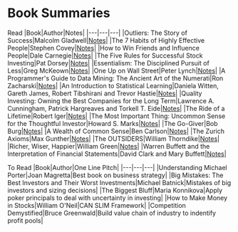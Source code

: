 # Book Summaries
Read
|Book|Author|Notes|
|---|---|---|
|Outliers: The Story of Success|Malcolm Gladwell|[Notes](Outliers_The_Story_of_Success.md)|
|The 7 Habits of Highly Effective People|Stephen Covey|[Notes](7_habits_of_highly_effective_people.md)|
|How to Win Friends and Influence People|Dale Carnegie|[Notes](How_to_Win_Friends_and_Influence_People.md)|
|The Five Rules for Successful Stock Investing|Pat Dorsey|[Notes](The_Five_Rules_for_Successful_Stock_Investing.md)|
|Essentialism: The Disciplined Pursuit of Less|Greg McKeown|[Notes](Essentialism/Essentialism:_The_Disciplined_Pursuit_of_Less.md)|
|One Up on Wall Street|Peter Lynch|[Notes](One_Up_on_Wall_Street/One_Up_on_Wall_Street.md)|
|A Programmer's Guide to Data Mining: The Ancient Art of the Numerati|Ron Zacharski|[Notes](A_Programmer's_Guide_to_Data_Mining.md)|
|An Introduction to Statistical Learning|Daniela Witten, Gareth James, Robert Tibshirani and Trevor Hastie|[Notes](An_Introduction_to_Statistical_Learning/An_Introduction_to_Statistical_Learning_7ed.md)|
|Quality Investing: Owning the Best Companies for the Long Term|Lawrence A. Cunningham, Patrick Hargreaves and Torkell T. Eide|[Notes](Quality_Investing.md)|
|The Ride of a Lifetime|Robert Iger|[Notes](The_Ride_of_a_Lifetime.md)|
|The Most Important Thing: Uncommon Sense for the Thoughtful Investor|Howard S. Marks|[Notes](The_Most_Important_Thing.md)|
|The Go-Giver|Bob Burg|[Notes](The_Go_Giver.md)|
|A Wealth of Common Sense|Ben Carlson|[Notes](A_Wealth_of_Common_Sense.md)|
|The Zurich Axioms|Max Gunther|[Notes](The_Zurich_Axioms.md)|
|The OUTSIDERS|William Thorndike|[Notes](The_OUTSIDERS.md)|
|Richer, Wiser, Happier|William Green|[Notes](Richer_Wiser_Happier.md)|
|Warren Buffett and the Interpretation of Financial Statements|David Clark and Mary Buffett|[Notes](Warren_Buffett_and_the_Interpretation_of_Financial_Statements.md)|

To Read
|Book|Author|One Line Pitch|
|---|---|---|
|Understanding Michael Porter|Joan Magretta|Best book on business strategy|
|Big Mistakes: The Best Investors and Their Worst Investments|Michael Batnick|Mistakes of big investors and sizing decisions|
|The Biggest Bluff|Maria Konnikova|Apply poker principals to deal with uncertainty in investing|
|How to Make Money in Stocks|William O'Neil|CAN SLIM Framework|
|Competition Demystified|Bruce Greenwald|Build value chain of industry to indentify profit pools|

